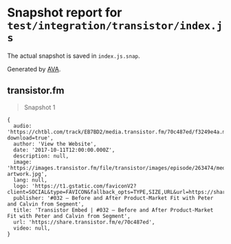 # Snapshot report for `test/integration/transistor/index.js`

The actual snapshot is saved in `index.js.snap`.

Generated by [AVA](https://avajs.dev).

## transistor.fm

> Snapshot 1

    {
      audio: 'https://chtbl.com/track/EB7BD2/media.transistor.fm/70c487ed/f3249e4a.mp3?download=true',
      author: 'View the Website',
      date: '2017-10-11T12:00:00.000Z',
      description: null,
      image: 'https://images.transistor.fm/file/transistor/images/episode/263474/medium_1590257639-artwork.jpg',
      lang: null,
      logo: 'https://t1.gstatic.com/faviconV2?client=SOCIAL&type=FAVICON&fallback_opts=TYPE,SIZE,URL&url=https://share.transistor.fm/e/70c487ed&size=128',
      publisher: '#032 – Before and After Product-Market Fit with Peter and Calvin from Segment',
      title: 'Transistor Embed | #032 – Before and After Product-Market Fit with Peter and Calvin from Segment',
      url: 'https://share.transistor.fm/e/70c487ed',
      video: null,
    }
